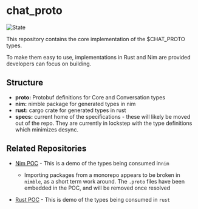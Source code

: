 # chat_proto
![State](https://img.shields.io/badge/State-WIP-red)


This repository contains the core implementation of the $CHAT_PROTO types. 

To make them easy to use, implementations in Rust and Nim are provided developers can focus on building. 


## Structure

- **proto:** Protobuf definitions for Core and Conversation types
- **nim:**  nimble package for generated types in nim
- **rust:** cargo crate for generated types in rust
- **specs:** current home of the specifications - these will likely be moved out of the repo. They are currently in lockstep with the type definitions which minimizes desync.   

## Related Repositories

- [Nim POC](https://github.com/waku-org/nim-chat-poc/tree/jazzz/inbox) - This is a demo of the types being consumed in`nim`
  - Importing packages from a monorepo appears to be broken in `nimble`, as a short term work around. The `.proto` files have been embedded in the POC, and will be removed once resolved

- [Rust POC](https://github.com/jazzz/umbra) - This is demo of the types being consumed in `rust`


